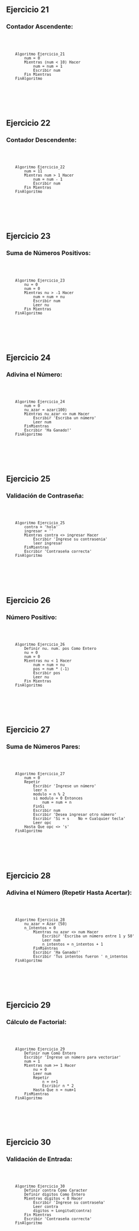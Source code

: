 <h2> Ejercicio 21 </h2>
<h3> Contador Ascendente: </h3>
<pre>
    <code>
        
        Algoritmo Ejercicio_21
            num = 0
            Mientras (num < 10) Hacer
                num = num + 1
                Escribir num
            Fin Mientras
        FinAlgoritmo
    
</code>
</pre>
<br>    

<h2> Ejercicio 22 </h2>
<h3> Contador Descendente: </h3>
<pre>
    <code>
        
        Algoritmo Ejercicio_22
            num = 11
            Mientras num > 1 Hacer
                num = num - 1
                Escribir num
            Fin Mientras
        FinAlgoritmo
    
</code>
</pre>
<br>    

<h2> Ejercicio 23 </h2>
<h3> Suma de Números Positivos: </h3>
<pre>
    <code>
        
        Algoritmo Ejercicio_23
            nu = 0
            num = 0
            Mientras nu > -1 Hacer
                num = num + nu
                Escribir num
                Leer nu
            Fin Mientras
        FinAlgoritmo
    
</code>
</pre>
<br>    

<h2> Ejercicio 24 </h2>
<h3> Adivina el Número: </h3>
<pre>
    <code>
        
        Algoritmo Ejercicio_24
            num = 0
            nu_azar = azar(100)
            Mientras nu_azar <> num Hacer
                Escribir 'Escriba un número'
                Leer num
            FinMientras
            Escribir 'Ha Ganado!'
        FinAlgoritmo
    
</code>
</pre>
<br>    

<h2> Ejercicio 25 </h2>
<h3> Validación de Contraseña: </h3>
<pre>
    <code>
        
        Algoritmo Ejercicio_25
            contra = 'hola'
            ingresar = ''
            Mientras contra <> ingresar Hacer
                Escribir 'Ingrese su contrasenia'
                leer ingresar
            FinMientras
            Escribir 'Contraseña correcta'
        FinAlgoritmo
    
</code>
</pre>
<br>    

<h2> Ejercicio 26 </h2>
<h3> Número Positivo: </h3>
<pre>
    <code>
        
        Algoritmo Ejercicio_26
            Definir nu. num. pos Como Entero
            nu = 0
            num = 0
            Mientras nu < 1 Hacer
                num = num + nu
                pos = num * (-1)
                Escribir pos
                Leer nu
            Fin Mientras
        FinAlgoritmo
    
</code>
</pre>
<br>    

<h2> Ejercicio 27 </h2>
<h3> Suma de Números Pares: </h3>
<pre>
    <code>
        
        Algoritmo Ejercicio_27
            num = 0
            Repetir
                Escribir 'Ingrese un número'
                leer n
                modulo = n % 2
                si modulo = 0 Entonces
                    num = num + n
                FinSi
                Escribir num
                Escribir 'Desea ingresar otro número'
                Escribir 'Si = s    No = Cualquier tecla'
                Leer opc
            Hasta Que opc <> 's' 
        FinAlgoritmo
    
</code>
</pre>
<br>    

<h2> Ejercicio 28 </h2>
<h3> Adivina el Número (Repetir Hasta Acertar): </h3>
<pre>
    <code>
      
        
        Algoritmo Ejercicio_28
            nu_azar = Azar (50)
            n_intentos = 0
                Mientras nu_azar <> num Hacer
                    Escribir 'Escriba un número entre 1 y 50'
                    Leer num
                    n_intentos = n_intentos + 1
                FinMientras
                Escribir 'Ha Ganado!'
                Escribir 'Tus intentos fueron ' n_intentos
        FinAlgoritmo
    

  
</code>
</pre>
<br>    

<h2> Ejercicio 29 </h2>
<h3> Cálculo de Factorial: </h3>
<pre>
    <code>
      
        
        Algoritmo Ejercicio_29
            Definir num Como Entero
            Escribir 'Ingrese un número para vectoriar'
            num = 1
            Mientras num >= 1 Hacer
                nu = 0
                Leer num
                Repetir
                    n = n+1
                    Escribir n * 2
                Hasta Que n = num+1
            FinMientras
        FinAlgoritmo
    
  
 </code>
</pre>
<br>    

<h2> Ejercicio 30 </h2>
<h3> Validación de Entrada: </h3>
<pre>
    <code>
      
        
        Algoritmo Ejercicio_30
            Definir contra Como Caracter
            Definir digitos Como Entero
            Mientras digitos < 8 Hacer
                Escribir 'Ingrese su contraseña'
                Leer contra
                digitos = Longitud(contra)
            Fin Mientras
            Escribir 'Contraseña correcta'
        FinAlgoritmo
    
  
</code>
</pre>
<br>    